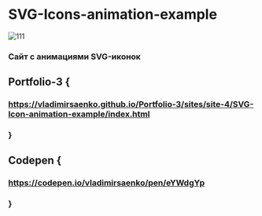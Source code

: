 # SVG-Icons-animation-example

![111](https://user-images.githubusercontent.com/56477695/115123699-e63c8900-9fc6-11eb-9abe-810d5db40a2e.png)

### Сайт с анимациями SVG-иконок 

## Portfolio-3 {

### https://vladimirsaenko.github.io/Portfolio-3/sites/site-4/SVG-Icon-animation-example/index.html

### }

## Codepen {

### https://codepen.io/vladimirsaenko/pen/eYWdgYp

### }
